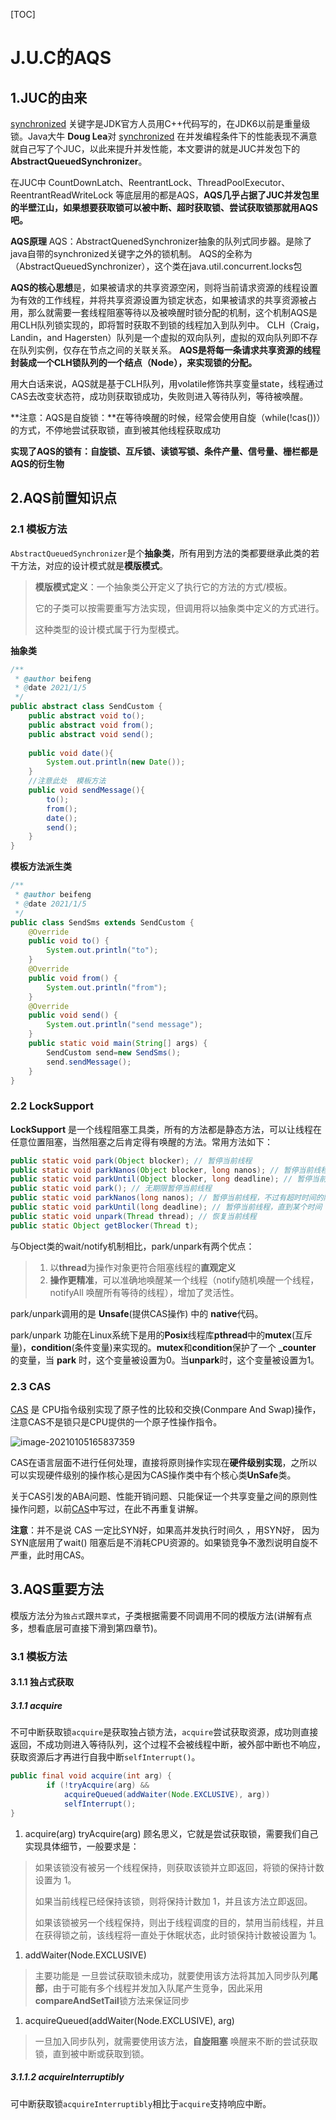 [TOC]

# J.U.C的AQS

## 1.JUC的由来

[synchronized](https://mp.weixin.qq.com/s?__biz=MzI4NjI1OTI4Nw==&mid=2247488320&idx=1&sn=6fd5cddf2a0ff68fe00ccc834e90521b&scene=21#wechat_redirect) 关键字是JDK官方人员用C++代码写的，在JDK6以前是重量级锁。Java大牛 **Doug Lea**对 [synchronized](https://mp.weixin.qq.com/s?__biz=MzI4NjI1OTI4Nw==&mid=2247488320&idx=1&sn=6fd5cddf2a0ff68fe00ccc834e90521b&scene=21#wechat_redirect) 在并发编程条件下的性能表现不满意就自己写了个JUC，以此来提升并发性能，本文要讲的就是JUC并发包下的**AbstractQueuedSynchronizer**。



在JUC中 CountDownLatch、ReentrantLock、ThreadPoolExecutor、ReentrantReadWriteLock 等底层用的都是AQS，**AQS几乎占据了JUC并发包里的半壁江山，**如果想要获取锁可以被中断、超时获取锁、尝试获取锁那就用AQS吧**。**

**AQS原理**
AQS：AbstractQuenedSynchronizer抽象的队列式同步器。是除了java自带的synchronized关键字之外的锁机制。
AQS的全称为（AbstractQueuedSynchronizer），这个类在java.util.concurrent.locks包

**AQS的核心思想**是，如果被请求的共享资源空闲，则将当前请求资源的线程设置为有效的工作线程，并将共享资源设置为锁定状态，如果被请求的共享资源被占用，那么就需要一套线程阻塞等待以及被唤醒时锁分配的机制，这个机制AQS是用CLH队列锁实现的，即将暂时获取不到锁的线程加入到队列中。
CLH（Craig，Landin，and Hagersten）队列是一个虚拟的双向队列，虚拟的双向队列即不存在队列实例，仅存在节点之间的关联关系。
**AQS是将每一条请求共享资源的线程封装成一个CLH锁队列的一个结点（Node），来实现锁的分配。**

用大白话来说，AQS就是基于CLH队列，用volatile修饰共享变量state，线程通过CAS去改变状态符，成功则获取锁成功，失败则进入等待队列，等待被唤醒。

**注意：AQS是自旋锁：**在等待唤醒的时候，经常会使用自旋（while(!cas())）的方式，不停地尝试获取锁，直到被其他线程获取成功

**实现了AQS的锁有：自旋锁、互斥锁、读锁写锁、条件产量、信号量、栅栏都是AQS的衍生物**

## 2.AQS前置知识点

### 2.1 模板方法

`AbstractQueuedSynchronizer`是个**抽象类**，所有用到方法的类都要继承此类的若干方法，对应的设计模式就是**模版模式**。

> **模版模式定义**：一个抽象类公开定义了执行它的方法的方式/模板。
>
> 它的子类可以按需要重写方法实现，但调用将以抽象类中定义的方式进行。
>
> 这种类型的设计模式属于行为型模式。

**抽象类**

```java
/**
 * @author beifeng
 * @date 2021/1/5
 */
public abstract class SendCustom {
    public abstract void to();
    public abstract void from();
    public abstract void send();
  
    public void date(){
        System.out.println(new Date());
    }
    //注意此处  模板方法
    public void sendMessage(){
        to();
        from();
        date();
        send();
    }
}
```

**模板方法派生类**

```java
/**
 * @author beifeng
 * @date 2021/1/5
 */
public class SendSms extends SendCustom {
    @Override
    public void to() {
        System.out.println("to");
    }
    @Override
    public void from() {
        System.out.println("from");
    }
    @Override
    public void send() {
        System.out.println("send message");
    }
    public static void main(String[] args) {
        SendCustom send=new SendSms();
        send.sendMessage();
    }
}
```

### 2.2 LockSupport

**LockSupport** 是一个线程阻塞工具类，所有的方法都是静态方法，可以让线程在任意位置阻塞，当然阻塞之后肯定得有唤醒的方法。常用方法如下：

```java
public static void park(Object blocker); // 暂停当前线程
public static void parkNanos(Object blocker, long nanos); // 暂停当前线程，不过有超时时间的限制
public static void parkUntil(Object blocker, long deadline); // 暂停当前线程，直到某个时间
public static void park(); // 无期限暂停当前线程
public static void parkNanos(long nanos); // 暂停当前线程，不过有超时时间的限制
public static void parkUntil(long deadline); // 暂停当前线程，直到某个时间
public static void unpark(Thread thread); // 恢复当前线程
public static Object getBlocker(Thread t);
```

与Object类的wait/notify机制相比，park/unpark有两个优点：

> 1. 以**thread**为操作对象更符合阻塞线程的**直观定义**
> 2. **操作更精准**，可以准确地唤醒某一个线程（notify随机唤醒一个线程，notifyAll 唤醒所有等待的线程），增加了灵活性。

park/unpark调用的是 **Unsafe**(提供CAS操作) 中的 **native**代码。

park/unpark 功能在Linux系统下是用的**Posix**线程库**pthread**中的**mutex**(互斥量)，**condition**(条件变量)来实现的。**mutex**和**condition**保护了一个 **_counter** 的变量，当 **park** 时，这个变量被设置为0。当**unpark**时，这个变量被设置为1。

### 2.3 CAS

[CAS](https://mp.weixin.qq.com/s?__biz=MzI4NjI1OTI4Nw==&mid=2247488426&idx=1&sn=705cace6ce7fbc2d6f141e8b03623fff&scene=21#wechat_redirect) 是 CPU指令级别实现了原子性的比较和交换(Conmpare And Swap)操作，注意CAS不是锁只是CPU提供的一个原子性操作指令。

![image-20210105165837359](/Users/beifeng/Documents/笔记/笔记图片/image-20210105165837359.png)

CAS在语言层面不进行任何处理，直接将原则操作实现在**硬件级别实现**，之所以可以实现硬件级别的操作核心是因为CAS操作类中有个核心类**UnSafe**类。

关于CAS引发的ABA问题、性能开销问题、只能保证一个共享变量之间的原则性操作问题，以前[CAS](https://mp.weixin.qq.com/s?__biz=MzI4NjI1OTI4Nw==&mid=2247488426&idx=1&sn=705cace6ce7fbc2d6f141e8b03623fff&scene=21#wechat_redirect)中写过，在此不再重复讲解。

**注意**：并不是说 CAS 一定比SYN好，如果高并发执行时间久 ，用SYN好， 因为SYN底层用了wait() 阻塞后是不消耗CPU资源的。如果锁竞争不激烈说明自旋不严重，此时用CAS。

## 3.AQS重要方法

模版方法分为`独占式`跟`共享式`，子类根据需要不同调用不同的模版方法(讲解有点多，想看底层可直接下滑到第四章节)。

### 3.1 模板方法

#### 3.1.1 独占式获取

##### 3.1.1 acquire

不可中断获取锁`acquire`是获取独占锁方法，`acquire`尝试获取资源，成功则直接返回，不成功则进入等待队列，这个过程不会被线程中断，被外部中断也不响应，获取资源后才再进行自我中断`selfInterrupt()`。

```java
public final void acquire(int arg) {
        if (!tryAcquire(arg) &&
            acquireQueued(addWaiter(Node.EXCLUSIVE), arg))
            selfInterrupt();
}
```

1. acquire(arg) tryAcquire(arg) 顾名思义，它就是尝试获取锁，需要我们自己实现具体细节，一般要求是：

> 如果该锁没有被另一个线程保持，则获取该锁并立即返回，将锁的保持计数设置为 1。
>
> 如果当前线程已经保持该锁，则将保持计数加 1，并且该方法立即返回。
>
> 如果该锁被另一个线程保持，则出于线程调度的目的，禁用当前线程，并且在获得锁之前，该线程将一直处于休眠状态，此时锁保持计数被设置为 1。

1. addWaiter(Node.EXCLUSIVE)

> 主要功能是 一旦尝试获取锁未成功，就要使用该方法将其加入同步队列**尾部**，由于可能有多个线程并发加入队尾产生竞争，因此采用**compareAndSetTail**锁方法来保证同步

1. acquireQueued(addWaiter(Node.EXCLUSIVE), arg)

> 一旦加入同步队列，就需要使用该方法，**自旋阻塞** 唤醒来不断的尝试获取锁，直到被中断或获取到锁。

##### 3.1.1.2 acquireInterruptibly

可中断获取锁`acquireInterruptibly`相比于`acquire`支持响应中断。

